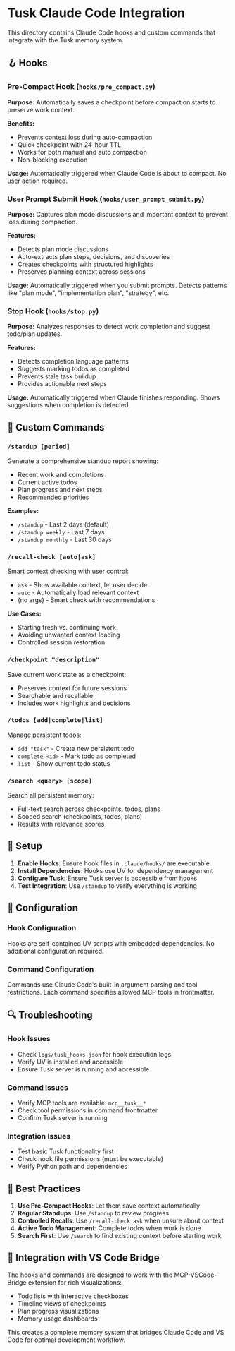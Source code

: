 # Tusk Claude Code Integration

This directory contains Claude Code hooks and custom commands that integrate with the Tusk memory system.

## 🪝 Hooks

### Pre-Compact Hook (`hooks/pre_compact.py`)
**Purpose:** Automatically saves a checkpoint before compaction starts to preserve work context.

**Benefits:**
- Prevents context loss during auto-compaction  
- Quick checkpoint with 24-hour TTL
- Works for both manual and auto compaction
- Non-blocking execution

**Usage:** Automatically triggered when Claude Code is about to compact. No user action required.

### User Prompt Submit Hook (`hooks/user_prompt_submit.py`)
**Purpose:** Captures plan mode discussions and important context to prevent loss during compaction.

**Features:**
- Detects plan mode discussions
- Auto-extracts plan steps, decisions, and discoveries
- Creates checkpoints with structured highlights
- Preserves planning context across sessions

**Usage:** Automatically triggered when you submit prompts. Detects patterns like "plan mode", "implementation plan", "strategy", etc.

### Stop Hook (`hooks/stop.py`) 
**Purpose:** Analyzes responses to detect work completion and suggest todo/plan updates.

**Features:**
- Detects completion language patterns
- Suggests marking todos as completed
- Prevents stale task buildup
- Provides actionable next steps

**Usage:** Automatically triggered when Claude finishes responding. Shows suggestions when completion is detected.

## 🔧 Custom Commands

### `/standup [period]`
Generate a comprehensive standup report showing:
- Recent work and completions
- Current active todos
- Plan progress and next steps
- Recommended priorities

**Examples:**
- `/standup` - Last 2 days (default)
- `/standup weekly` - Last 7 days
- `/standup monthly` - Last 30 days

### `/recall-check [auto|ask]`
Smart context checking with user control:
- `ask` - Show available context, let user decide
- `auto` - Automatically load relevant context
- (no args) - Smart check with recommendations

**Use Cases:**
- Starting fresh vs. continuing work
- Avoiding unwanted context loading
- Controlled session restoration

### `/checkpoint "description"`
Save current work state as a checkpoint:
- Preserves context for future sessions
- Searchable and recallable
- Includes work highlights and decisions

### `/todos [add|complete|list]`
Manage persistent todos:
- `add "task"` - Create new persistent todo
- `complete <id>` - Mark todo as completed
- `list` - Show current todo status

### `/search <query> [scope]`
Search all persistent memory:
- Full-text search across checkpoints, todos, plans
- Scoped search (checkpoints, todos, plans)
- Results with relevance scores

## 🚀 Setup

1. **Enable Hooks**: Ensure hook files in `.claude/hooks/` are executable
2. **Install Dependencies**: Hooks use UV for dependency management
3. **Configure Tusk**: Ensure Tusk server is accessible from hooks
4. **Test Integration**: Use `/standup` to verify everything is working

## 📝 Configuration

### Hook Configuration
Hooks are self-contained UV scripts with embedded dependencies. No additional configuration required.

### Command Configuration  
Commands use Claude Code's built-in argument parsing and tool restrictions. Each command specifies allowed MCP tools in frontmatter.

## 🔍 Troubleshooting

### Hook Issues
- Check `logs/tusk_hooks.json` for hook execution logs
- Verify UV is installed and accessible
- Ensure Tusk server is running and accessible

### Command Issues
- Verify MCP tools are available: `mcp__tusk__*`
- Check tool permissions in command frontmatter
- Confirm Tusk server is running

### Integration Issues
- Test basic Tusk functionality first
- Check hook file permissions (must be executable)
- Verify Python path and dependencies

## 🎯 Best Practices

1. **Use Pre-Compact Hooks**: Let them save context automatically
2. **Regular Standups**: Use `/standup` to review progress
3. **Controlled Recalls**: Use `/recall-check ask` when unsure about context
4. **Active Todo Management**: Complete todos when work is done
5. **Search First**: Use `/search` to find existing context before starting work

## 🔗 Integration with VS Code Bridge

The hooks and commands are designed to work with the MCP-VSCode-Bridge extension for rich visualizations:

- Todo lists with interactive checkboxes
- Timeline views of checkpoints  
- Plan progress visualizations
- Memory usage dashboards

This creates a complete memory system that bridges Claude Code and VS Code for optimal development workflow.
